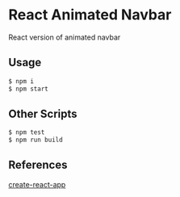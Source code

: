 # React Animated Navbar

React version of animated navbar

## Usage

```bash
$ npm i
$ npm start
```

## Other Scripts

```bash
$ npm test
$ npm run build
```

## References

[create-react-app](https://reactjs.org/)